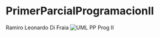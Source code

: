 # PrimerParcialProgramacionII
Ramiro Leonardo Di Fraia
![UML PP Prog II](https://github.com/user-attachments/assets/2420b4f9-00ea-4cf5-ad1d-1e7feacb1ea6)
